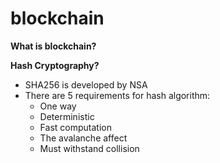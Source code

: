 # blockchain

**What is blockchain?**

**Hash Cryptography?**
- SHA256 is developed by NSA
- There are 5 requirements for hash algorithm:
  - One way
  - Deterministic
  - Fast computation
  - The avalanche affect 
  - Must withstand collision 
